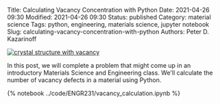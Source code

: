 Title: Calculating Vacancy Concentration with Python
Date: 2021-04-26 09:30
Modified: 2021-04-26 09:30
Status: published
Category: material science
Tags: python, engineering, materials science, jupyter notebook
Slug: calculating-vacancy-concentration-with-python
Authors: Peter D. Kazarinoff

[![crystal structure with vacancy]({static}/posts/engr231/images/crystal_structure_with_vacancy.png)]({filename}/posts/engr231/vacancy_calculation_problem.md)

In this post, we will complete a problem that might come up in an introductory Materials Science and Engineering class. We'll calculate the number of vacancy defects in a material using Python.

{% notebook ../code/ENGR231/vacancy_calculation.ipynb %}

